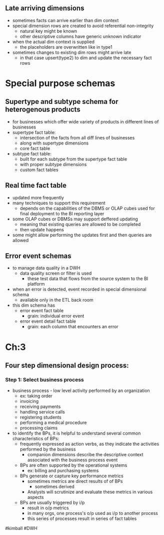## Late arriving dimensions
- sometimes facts can arrive earlier than dim context
- special dimension rows are created to avoid referential non-integrity
	- natural key might be known
	- other descriptive columns have generic unknown indicator
- when the actual dim context is supplied
	- the placeholders are overwritten like in type1
- sometimes changes to existing dim rows might arrive late
	- in that case upsert(type2) to dim and update the necessary fact rows

# Special purpose schemas

## Supertype and subtype schema for heterogenous products
- for businesses which offer wide variety of products in different lines of businesses
- supertype fact table: 
	- intersection of the facts from all diff lines of businesses
	- along with supertype dimensions
	- core fact table
- subtype fact table:
	- built for each subtype from the supertype fact table
	- with proper subtype dimensions
	- custom fact tables

## Real time fact table
- updated more frequently
- many techniques to support this requirement
	- depends on the capabilities of the DBMS or OLAP cubes used for final deployment to the BI reporting layer
- some OLAP cubes or DBMSs may support deffered updating
	- meaning that existing queries are allowed to be completed 
	- then update happens
- some might allow performing the updates first and then queries are allowed

## Error event schemas
- to manage data quality in a DWH
	- data quality screen or filter is used
		- these test data that flows from the source system to the BI platform
- when an error is detected, event recorded in special dimensional schema
	- available only in the ETL back room
- this dim schema has
	- error event fact table
		- grain: individual error event
	- error event detail fact table
		- grain: each column that encounters an error

# Ch:3
## Four step dimensional design process:

### Step 1: Select business process
- business process - low level activity performed by an organization
	- ex: taking order
	- invoicing
	- receiving payments
	- handling service calls
	- registering students
	- performing a medical procedure
	- processing claims 
- to identify the BPs, it is helpful to understand several common characteristics of BPs:
	- frequently expressed as action verbs, as they indicate the activities performed by the business
		- companion dimensions describe the descriptive context associated with the business process event
	- BPs are often supported by the operational systems 
		- ex: billing and purchasing systems
	- BPs generate or capture key performance metrics
		- sometimes metrics are direct results of of BPs
			- sometimes derived
		- Analysts will scrutinize and evaluate these metrics in various aspects
	- BPs are usually triggered by i/p
		- result in o/p metrics
		- in many orgs, one process's o/p used as i/p to another process
		- this series of processes result in series of fact tables

#kimball #DWH 